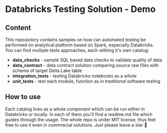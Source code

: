# Databricks Testing Solution - Demo

## Content

This reposiotory contains samples on how can automated testing be performed on analytical platform based on Spark, especially Databricks.
You can find multiple tests approaches, each withing it's own catalog:

- **data_checks** - sample SQL based data checks to validate quality of data
- **data_contract** - data contract solution comparing source raw files with schema of target Delta Lake table
- **integration_tests** - testing Databricks notebooks as a whole
- **unit_tests** - test each module, function as in *traditional* software testing

## How to use

Each catalog lives as a whole component which can be run either in Databricks or locally. In each of them you'll find 
a readme.md file which guides through the usage. The whole repo is under MIT license, thus feel free to use it even in commrecial solutions. Just please leave a star :pleading_face: